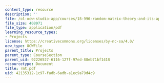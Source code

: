 ```yaml
---
content_type: resource
description: ''
file: /ol-ocw-studio-app/courses/18-996-random-matrix-theory-and-its-applications-spring-2004/421353121c97fadb6adba1ec9a79d4c9_rmt.pdf
file_size: 408971
file_type: application/pdf
learning_resource_types:
- Projects
license: https://creativecommons.org/licenses/by-nc-sa/4.0/
ocw_type: OCWFile
parent_title: Projects
parent_type: CourseSection
parent_uid: 92226527-6116-127f-97ed-88eb71bf1418
resourcetype: Document
title: rmt.pdf
uid: 42135312-1c97-fadb-6adb-a1ec9a79d4c9
---
```

